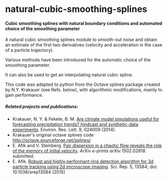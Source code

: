 # natural-cubic-smoothing-splines
#### Cubic smoothing splines with natural boundary conditions and automated choice of the smoothing parameter

A natural cubic smoothing splines module to smooth-out noise and obtain an estimate of the first two derivatives 
(velocity and acceleration in the case of a particle trajectory). 

Various methods have been introduced for the automatic choice of the smoothing parameter.

It can also be used to get an interpolating natural cubic spline.

This code was adapted to python from the Octave splines package created by 
N.Y. Krakauer (see Refs. below), with algorithmic modifications, mainly to gain performance.

##### Related projects and publications:
+ Krakauer, N. Y. & Fekete, B. M. [Are climate model simulations useful for forecasting precipitation trends? hindcast and synthetic-data experiments](http://dx.doi.org/10.1088/1748-9326/9/2/024009). Environ. Res. Lett. 9, 024009 (2014).
+ Krakauer's original octave splines code http://octave.sourceforge.net/splines/
+ E. Afik and V. Steinberg. [Pair dispersion in a chaotic flow reveals the role of the memory of
initial velocity](http://arxiv.org/abs/1502.02818). _ArXiv e-prints arXiv:1502.02818_. submitted.
+ E. Afik. [Robust and highly performant ring detection algorithm for 3d particle tracking using 2d microscope imaging](http://www.nature.com/articles/srep13584). Sci. Rep. 5, 13584; doi: 10.1038/srep13584 (2015)
